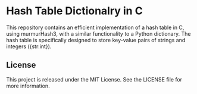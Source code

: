 # Hash Table Dictionalry in C

This repository contains an efficient implementation of a hash table in C, using murmurHash3, with a similar functionality to a Python dictionary. The hash table is specifically designed to store key-value pairs of strings and integers ({str:int}).


## License
This project is released under the MIT License. See the LICENSE file for more information.
